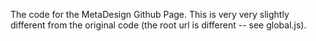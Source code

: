 The code for the MetaDesign Github Page. This is very very slightly different from the original code (the root url is different -- see global.js).
